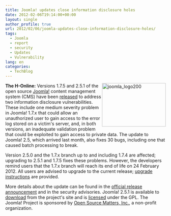 ```yaml
---
title: Joomla! updates close information disclosure holes
date: 2012-02-06T19:14:00+00:00
layout: single
author_profile: true
url: 2012/02/06/joomla-updates-close-information-disclosure-holes/
tags:
  - Joomla
  - report
  - security
  - Updates
  - Vulnerability
lang: en
categories: 
  - TechBlog
---
```

[<img title="joomla_logo200" border="0" alt="joomla_logo200" align="right" src="http://lh5.ggpht.com/-gNVON3hz3Zc/TzAfnue6jaI/AAAAAAAAEhA/1R0-I5Wzog8/joomla_logo200_thumb%25255B1%25255D.png?imgmax=800" width="200" height="137" />](http://lh3.ggpht.com/-TUdYWwr-b8Q/TzAfM7mPGVI/AAAAAAAAEg4/cgAQ_4K-NHE/s1600-h/joomla_logo200%25255B3%25255D.png)**The H-Online:** Versions 1.7.5 and 2.5.1 of the open source [Joomla!](http://www.joomla.org/) content management system (CMS) have been [released](http://www.joomla.org/announcements/release-news/5410-joomla-251-released.html) to address two information disclosure vulnerabilities. These include one medium severity problem in Joomla! 1.7.x that could allow an unauthorized user to gain access to the error log stored on a victim's server, and, in both versions, an inadequate validation problem that could be exploited to gain access to private data. The update to Joomla! 2.5, which arrived last month, also fixes 30 bugs, including one that caused batch processing to break. 

Version 2.5.0 and the 1.7.x branch up to and including 1.7.4 are affected; upgrading to 2.5.1 and 1.7.5 fixes these problems. However, the developers remind users that the 1.7.x branch will reach its end of life on 24 February 2012. All users are advised to upgrade to the current release; [upgrade instructions](http://docs.joomla.org/Upgrading_from_an_existing_version) are provided. 

More details about the update can be found in the [official release announcement](http://www.joomla.org/announcements/release-news/5410-joomla-251-released.html) and in the security advisories. Joomla! 2.5.1 is available to [download](http://www.joomla.org/download.html) from the project's site and is [licensed](http://shop.joomla.org/joomla-license.html) under the GPL. The Joomla! Project is sponsored by [Open Source Matters, Inc.](http://opensourcematters.org/), a non-profit organization.